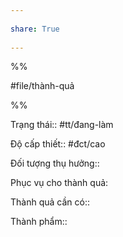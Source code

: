 ---  
share: True  
---  
%%  
#file/thành-quả  
%%  
Trạng thái:: #tt/đang-làm  
Độ cấp thiết:: #đct/cao  
Đối tượng thụ hưởng::   
  
Phục vụ cho thành quả:  
  
Thành quả cần có::   
  
Thành phẩm::  
